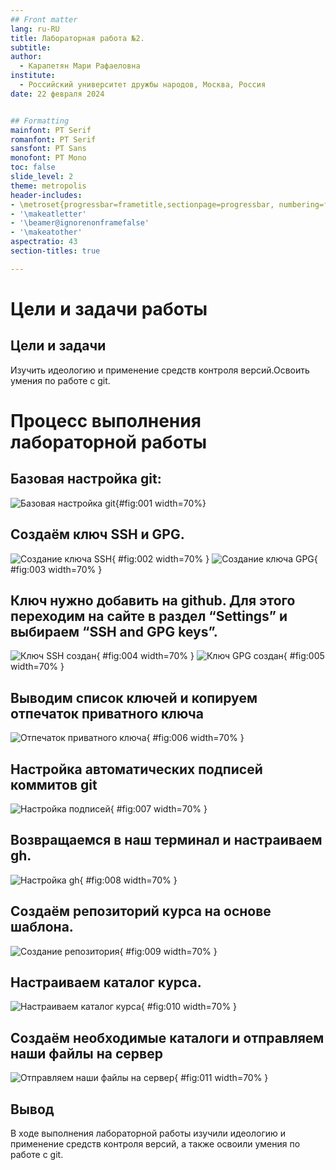 ```yaml
---
## Front matter
lang: ru-RU
title: Лабораторная работа №2.
subtitle: 
author:
  - Карапетян Мари Рафаеловна
institute:
  - Российский университет дружбы народов, Москва, Россия
date: 22 февраля 2024


## Formatting
mainfont: PT Serif
romanfont: PT Serif
sansfont: PT Sans
monofont: PT Mono
toc: false
slide_level: 2
theme: metropolis
header-includes:
- \metroset{progressbar=frametitle,sectionpage=progressbar, numbering=fraction}
- '\makeatletter'
- '\beamer@ignorenonframefalse'
- '\makeatother'
aspectratio: 43
section-titles: true

---
```


# Цели и задачи работы

## Цели и задачи

Изучить идеологию и применение средств контроля версий.Освоить умения по работе с git.

# Процесс выполнения лабораторной работы

## Базовая настройка git:

![Базовая настройка git](image/1.jpg){#fig:001 width=70%}

## Создаём ключ SSH и GPG.

![Создание ключа SSH](image/2.jpg){ #fig:002 width=70% }
![Создание ключа GPG](image/3.jpg){ #fig:003 width=70% }

## Ключ нужно добавить на github. Для этого переходим на сайте в раздел “Settings” и выбираем “SSH and GPG keys”.

![Ключ SSH создан](image/4.jpg){ #fig:004 width=70% }
![Ключ GPG создан](image/5.jpg){ #fig:005 width=70% }

## Выводим список ключей и копируем отпечаток приватного ключа

![Отпечаток приватного ключа](image/6.jpg){ #fig:006 width=70% }

## Настройка автоматических подписей коммитов git

![Настройка подписей](image/7.jpg){ #fig:007 width=70% }

## Возвращаемся в наш терминал и настраиваем gh.

![Настройка gh](image/8.jpg){ #fig:008 width=70% }

## Создаём репозиторий курса на основе шаблона.

![Создание репозитория](image/9.jpg){ #fig:009 width=70% }

## Настраиваем каталог курса.

![Настраиваем каталог курса](image/10.jpg){ #fig:010 width=70% }

## Создаём необходимые каталоги и отправляем наши файлы на сервер	

![Отправляем наши файлы на сервер](image/11.jpg){ #fig:011 width=70% }

## Вывод

В ходе выполнения лабораторной работы изучили идеологию и применение средств контроля версий, а также освоили умения по работе с git.





